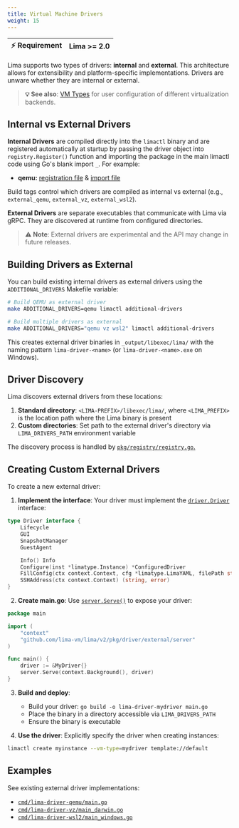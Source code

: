 ```yaml
---
title: Virtual Machine Drivers
weight: 15
---
```


 | ⚡ Requirement | Lima >= 2.0 |
 |----------------|-------------|

Lima supports two types of drivers: **internal** and **external**. This architecture allows for extensibility and platform-specific implementations. Drivers are unware whether they are internal or external.

> **💡 See also**: [VM Types](../../config/vmtype) for user configuration of different virtualization backends.


## Internal vs External Drivers

**Internal Drivers** are compiled directly into the `limactl` binary and are registered automatically at startup by passing the driver object into `registry.Register()` function and importing the package in the main limactl code using Go's blank import `_`. For example:
- **qemu:** [registration file](https://github.com/lima-vm/lima/blob/master/pkg/driver/qemu/register.go) & [import file](https://github.com/lima-vm/lima/blob/master/cmd/limactl/main_qemu.go)

Build tags control which drivers are compiled as internal vs external (e.g., `external_qemu`, `external_vz`, `external_wsl2`).

**External Drivers** are separate executables that communicate with Lima via gRPC. They are discovered at runtime from configured directories.

> **⚠️ Note**: External drivers are experimental and the API may change in future releases.

## Building Drivers as External

You can build existing internal drivers as external drivers using the `ADDITIONAL_DRIVERS` Makefile variable:

```bash
# Build QEMU as external driver
make ADDITIONAL_DRIVERS=qemu limactl additional-drivers

# Build multiple drivers as external  
make ADDITIONAL_DRIVERS="qemu vz wsl2" limactl additional-drivers
```

This creates external driver binaries in `_output/libexec/lima/` with the naming pattern `lima-driver-<name>` (or `lima-driver-<name>.exe` on Windows).

## Driver Discovery

Lima discovers external drivers from these locations:

1. **Standard directory**: `<LIMA-PREFIX>/libexec/lima/`, where `<LIMA_PREFIX>` is the location path where the Lima binary is present
2. **Custom directories**: Set path to the external driver's directory via `LIMA_DRIVERS_PATH` environment variable

The discovery process is handled by [`pkg/registry/registry.go`.](https://github.com/lima-vm/lima/blob/master/pkg/registry/registry.go)

## Creating Custom External Drivers

To create a new external driver:

1. **Implement the interface**: Your driver must implement the [`driver.Driver`](https://pkg.go.dev/github.com/lima-vm/lima/v2/pkg/driver#Driver) interface:

```go
type Driver interface {
	Lifecycle
	GUI
	SnapshotManager
	GuestAgent

	Info() Info
	Configure(inst *limatype.Instance) *ConfiguredDriver
	FillConfig(ctx context.Context, cfg *limatype.LimaYAML, filePath string) error
	SSHAddress(ctx context.Context) (string, error)
}
```

2. **Create main.go**: Use [`server.Serve()`](https://pkg.go.dev/github.com/lima-vm/lima/v2/pkg/driver/external/server#Serve) to expose your driver:

```go
package main

import (
    "context"
    "github.com/lima-vm/lima/v2/pkg/driver/external/server"
)

func main() {
    driver := &MyDriver{}
    server.Serve(context.Background(), driver)
}
```

3. **Build and deploy**: 
   - Build your driver: `go build -o lima-driver-mydriver main.go`
   - Place the binary in a directory accessible via `LIMA_DRIVERS_PATH`
   - Ensure the binary is executable

4. **Use the driver**: Explicitly specify the driver when creating instances:

```bash
limactl create myinstance --vm-type=mydriver template://default
```

## Examples

See existing external driver implementations:
- [`cmd/lima-driver-qemu/main.go`](https://github.com/lima-vm/lima/blob/master/cmd/lima-driver-qemu/main.go)
- [`cmd/lima-driver-vz/main_darwin.go`](https://github.com/lima-vm/lima/blob/master/cmd/lima-driver-vz/main_darwin.go)  
- [`cmd/lima-driver-wsl2/main_windows.go`](https://github.com/lima-vm/lima/blob/master/cmd/lima-driver-wsl2/main_windows.go)
